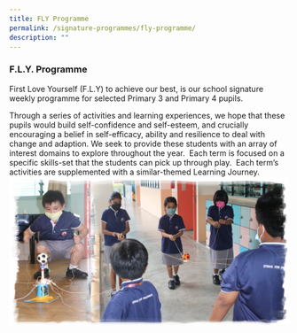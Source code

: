 ```yaml
---
title: FLY Programme
permalink: /signature-programmes/fly-programme/
description: ""
---
```

### F.L.Y. Programme

First Love Yourself (F.L.Y) to achieve our best, is our school signature weekly programme for selected Primary 3 and Primary 4 pupils.  

Through a series of activities and learning experiences, we hope that these pupils would build self-confidence and self-esteem, and crucially encouraging a belief in self-efficacy, ability and resilience to deal with change and adaption. We seek to provide these students with an array of interest domains to explore throughout the year.  Each term is focused on a specific skills-set that the students can pick up through play.  Each term’s activities are supplemented with a similar-themed Learning Journey.
![](/images/ace.png)

